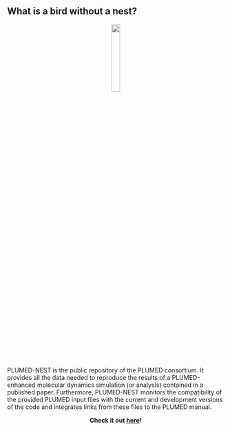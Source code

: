 What is a bird without a nest?
-----------------------------

<center><a href="https://www.plumed-nest.org"><img width="20%" src="nest.png"></a></center>

PLUMED-NEST is the public repository of the PLUMED consortium. It provides all the data needed to reproduce the results of a PLUMED-enhanced molecular dynamics simulation (or analysis) contained in a published paper. Furthermore, PLUMED-NEST monitors the compatibility of the provided PLUMED input files with the current and development versions of the code and integrates links from these files to the PLUMED manual.

<center><p><b>Check it out <a href="https://www.plumed-nest.org">here</a>!</b></p></center>

